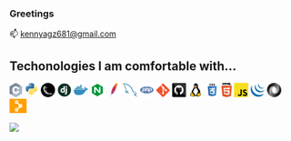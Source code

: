 ### Greetings

<!--
**KenNyagz/Kennyagz** is a ✨ _special_ ✨ repository because its `README.md` (this file) appears on your GitHub profile.

Here are some ideas to get you started:

- 🔭 I’m currently working on ...
- 🌱 I’m currently learning ...
- 👯 I’m looking to collaborate on ...
- 🤔 I’m looking for help with ...
- 💬 Ask me about ...
- 📫 kennyagz681@gmail.com
- 😄 Pronouns: ...
- ⚡ Fun fact: ...
-->
📫 kennyagz681@gmail.com

## Techonologies I am comfortable with...

<code><img title="C" height="25" src="images/c.svg"></code>
<code><img title="PYthon" height="25" src="images/python.svg"></code>
<code><img title="Flask" height="25" src="images/flask.png"></code>
<code><img title="Django" height="25" src="images/django.png"></code>
<code><img title="Docker" height="25" src="images/docker.svg"></code>
<code><img title="Nginx" height="25" src="images/nginx.svg"></code>
<code><img title="Apache" height="25" src="images/apache.svg"></code>
<code><img title="MySQL" height="25" src="images/mysql.svg"></code>
<code><img title="PHP" height="25" src="images/php.svg"></code>
<code><img title="Git" height="24" src="images/git.svg"></code>
<code><img title="GitHub" height="25" src="images/github.svg"></code>
<code><img title="Linux" height="25" src="images/linux.png"></code>
<code><img title="CSS" height="25" src="images/css.svg"></code>
<code><img title="HTML" height="25" src="images/html5.svg"></code>
<code><img title="Javascript" height="25" src="images/javascript.svg"></code>
<code><img title="Jquery" height="25" src="images/jquery.svg"></code>
<code><img title="JSON" height="25" src="images/json.svg"></code>
<code><img title="Puppet" height="25" src="images/puppet.png"></code>




[![](https://visitcount.itsvg.in/api?id=kennyagz&label=Profile%20Views&color=12&pretty=false)](https://visitcount.itsvg.in)
